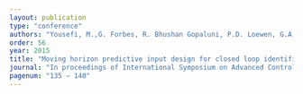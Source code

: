 ```yaml
---
layout: publication
type: "conference"
authors: "Yousefi, M.,G. Forbes, R. Bhushan Gopaluni, P.D. Loewen, G.A. Dumont, J. Backstrom"
order: 56
year: 2015
title: "Moving horizon predictive input design for closed loop identification"
journal: "In proceedings of International Symposium on Advanced Control of Chemical Processes (ADCHEM), Whistler, Canada"
pagenum: "135 – 140"
---
```

